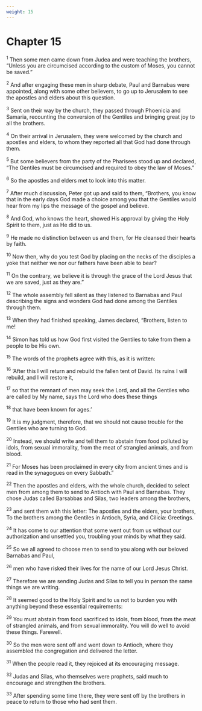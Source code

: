 ```yaml
---
weight: 15
---
```


# Chapter 15

<sup>1</sup> Then some men came down from Judea and were teaching the brothers, “Unless you are circumcised according to the custom of Moses, you cannot be saved.” 

<sup>2</sup> And after engaging these men in sharp debate, Paul and Barnabas were appointed, along with some other believers, to go up to Jerusalem to see the apostles and elders about this question. 

<sup>3</sup> Sent on their way by the church, they passed through Phoenicia and Samaria, recounting the conversion of the Gentiles and bringing great joy to all the brothers. 

<sup>4</sup> On their arrival in Jerusalem, they were welcomed by the church and apostles and elders, to whom they reported all that God had done through them. 

<sup>5</sup> But some believers from the party of the Pharisees stood up and declared, “The Gentiles must be circumcised and required to obey the law of Moses.” 

<sup>6</sup> So the apostles and elders met to look into this matter. 

<sup>7</sup> After much discussion, Peter got up and said to them, “Brothers, you know that in the early days God made a choice among you that the Gentiles would hear from my lips the message of the gospel and believe. 

<sup>8</sup> And God, who knows the heart, showed His approval by giving the Holy Spirit to them, just as He did to us. 

<sup>9</sup> He made no distinction between us and them, for He cleansed their hearts by faith. 

<sup>10</sup> Now then, why do you test God by placing on the necks of the disciples a yoke that neither we nor our fathers have been able to bear? 

<sup>11</sup> On the contrary, we believe it is through the grace of the Lord Jesus that we are saved, just as they are.” 

<sup>12</sup> The whole assembly fell silent as they listened to Barnabas and Paul describing the signs and wonders God had done among the Gentiles through them. 

<sup>13</sup> When they had finished speaking, James declared, “Brothers, listen to me! 

<sup>14</sup> Simon has told us how God first visited the Gentiles to take from them a people to be His own. 

<sup>15</sup> The words of the prophets agree with this, as it is written: 

<sup>16</sup> ‘After this I will return and rebuild the fallen tent of David. Its ruins I will rebuild, and I will restore it, 

<sup>17</sup> so that the remnant of men may seek the Lord, and all the Gentiles who are called by My name, says the Lord who does these things 

<sup>18</sup> that have been known for ages.’ 

<sup>19</sup> It is my judgment, therefore, that we should not cause trouble for the Gentiles who are turning to God. 

<sup>20</sup> Instead, we should write and tell them to abstain from food polluted by idols, from sexual immorality, from the meat of strangled animals, and from blood. 

<sup>21</sup> For Moses has been proclaimed in every city from ancient times and is read in the synagogues on every Sabbath.” 

<sup>22</sup> Then the apostles and elders, with the whole church, decided to select men from among them to send to Antioch with Paul and Barnabas. They chose Judas called Barsabbas and Silas, two leaders among the brothers, 

<sup>23</sup> and sent them with this letter: The apostles and the elders, your brothers, To the brothers among the Gentiles in Antioch, Syria, and Cilicia: Greetings. 

<sup>24</sup> It has come to our attention that some went out from us without our authorization and unsettled you, troubling your minds by what they said. 

<sup>25</sup> So we all agreed to choose men to send to you along with our beloved Barnabas and Paul, 

<sup>26</sup> men who have risked their lives for the name of our Lord Jesus Christ. 

<sup>27</sup> Therefore we are sending Judas and Silas to tell you in person the same things we are writing. 

<sup>28</sup> It seemed good to the Holy Spirit and to us not to burden you with anything beyond these essential requirements: 

<sup>29</sup> You must abstain from food sacrificed to idols, from blood, from the meat of strangled animals, and from sexual immorality. You will do well to avoid these things. Farewell. 

<sup>30</sup> So the men were sent off and went down to Antioch, where they assembled the congregation and delivered the letter. 

<sup>31</sup> When the people read it, they rejoiced at its encouraging message. 

<sup>32</sup> Judas and Silas, who themselves were prophets, said much to encourage and strengthen the brothers. 

<sup>33</sup> After spending some time there, they were sent off by the brothers in peace to return to those who had sent them. 


